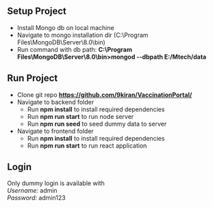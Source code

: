 ## Setup Project
- Install Mongo db on local machine
- Navigate to mongo installation dir (C:\Program Files\MongoDB\Server\8.0\bin)
- Run command with db path: **C:\Program Files\MongoDB\Server\8.0\bin>mongod --dbpath E:/Mtech/data**

## Run Project
- Clone git repo **https://github.com/9kiran/VaccinationPortal/**
- Navigate to backend folder
     - Run **npm install** to install required dependencies  
    -  Run **npm run start** to run node server
    -  Run **npm run seed** to seed dummy data to server
- Navigate to frontend folder
     - Run **npm install** to install required dependencies
     - Run **npm run start** to run react application

## Login

Only dummy login is available with \
_Username:_ admin \
_Password:_ admin123
